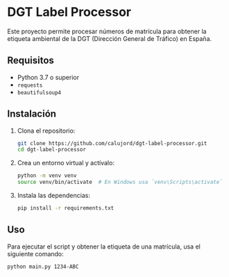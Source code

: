 # DGT Label Processor

Este proyecto permite procesar números de matrícula para obtener la etiqueta ambiental de la DGT (Dirección General de Tráfico) en España.

## Requisitos

- Python 3.7 o superior
- `requests`
- `beautifulsoup4`

## Instalación

1. Clona el repositorio:
    ```sh
    git clone https://github.com/calujord/dgt-label-processor.git
    cd dgt-label-processor
    ```

2. Crea un entorno virtual y actívalo:
    ```sh
    python -m venv venv
    source venv/bin/activate  # En Windows usa `venv\Scripts\activate`
    ```

3. Instala las dependencias:
    ```sh
    pip install -r requirements.txt
    ```

## Uso

Para ejecutar el script y obtener la etiqueta de una matrícula, usa el siguiente comando:

```sh
python main.py 1234-ABC